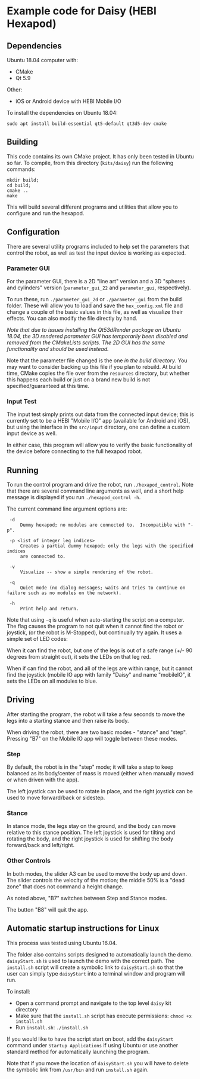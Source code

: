 # Example code for Daisy (HEBI Hexapod) #

## Dependencies ##

Ubuntu 18.04 computer with:
* CMake
* Qt 5.9

Other:
* iOS or Android device with HEBI Mobile I/O

To install the dependencies on Ubuntu 18.04:

```
sudo apt install build-essential qt5-default qt3d5-dev cmake

```

## Building ##

This code contains its own CMake project.  It has only been tested in Ubuntu so
far. To compile, from this directory (`kits/daisy`) run the following commands:

```
mkdir build;
cd build;
cmake ..
make
```

This will build several different programs and utilities that allow you to
configure and run the hexapod.

## Configuration ##

There are several utility programs included to help set the parameters that
control the robot, as well as test the input device is working as expected.

### Parameter GUI ###

For the parameter GUI, there is a 2D "line art" version and a 3D "spheres and
cylinders" version (`parameter_gui_22` and `parameter_gui`, respectively).

To run these, run `./parameter_gui_2d` or `./parameter_gui` from the build
folder.  These will allow you to load and save the `hex_config.xml` file and
change a couple of the basic values in this file, as well as visualize their
effects.  You can also modify the file directly by hand.

_Note that due to issues installing the Qt53dRender package on Ubuntu 18.04, the
3D rendered parameter GUI has temporarily been disabled and removed from the
CMakeLists scripts.  The 2D GUI has the same functionality and should be used
instead._

Note that the parameter file changed is the one _in the build directory_. You
may want to consider backing up this file if you plan to rebuild. At build time,
CMake copies the file over from the `resources` directory, but whether this
happens each build or just on a brand new build is not specified/guaranteed at
this time.

### Input Test ###

The input test simply prints out data from the connected input device; this is
currently set to be a HEBI "Mobile I/O" app (available for Android and iOS), but
using the interface in the `src/input` directory, one can define a custom input
device as well.

In either case, this program will allow you to verify the basic functionality of
the device before connecting to the full hexapod robot.

## Running ##

To run the control program and drive the robot, run `./hexapod_control`. Note
that there are several command line arguments as well, and a short help message
is displayed if you run `./hexapod_control -h`.

The current command line argument options are:

```
 -d
     Dummy hexapod; no modules are connected to.  Incompatible with "-p".

 -p <list of integer leg indices>
     Creates a partial dummy hexapod; only the legs with the specified indices
     are connected to.

 -v
     Visualize -- show a simple rendering of the robot.

 -q
     Quiet mode (no dialog messages; waits and tries to continue on failure such as no modules on the network).

 -h
     Print help and return.
```

Note that using `-q` is useful when auto-starting the script on a computer.  The
flag causes the program to not quit when it cannot find the robot or joystick,
(or the robot is M-Stopped), but continually try again. It uses a simple set of
LED codes:

When it can find the robot, but one of the legs is out of a safe range (+/- 90
degrees from straight out), it sets the LEDs on that leg red.

When if can find the robot, and all of the legs are within range, but it cannot
find the joystick (mobile IO app with family "Daisy" and name "mobileIO", it
sets the LEDs on all modules to blue.

## Driving ##

After starting the program, the robot will take a few seconds to move the legs
into a starting stance and then raise its body.

When driving the robot, there are two basic modes - "stance" and "step".
Pressing "B7" on the Mobile IO app will toggle between these modes.

### Step ###

By default, the robot is in the "step" mode; it will take a step to keep balanced
as its body/center of mass is moved (either when manually moved or when driven
with the app). 

The left joystick can be used to rotate in place, and the right joystick can be
used to move forward/back or sidestep.

### Stance ###

In stance mode, the legs stay on the ground, and the body can move relative to
this stance position.  The left joystick is used for tilting and rotating the
body, and the right joystick is used for shifting the body forward/back and
left/right.

### Other Controls ###

In both modes, the slider A3 can be used to move the body up and down. The
slider controls the velocity of the motion; the middle 50% is a "dead zone" that
does not command a height change.

As noted above, "B7" switches between Step and Stance modes.

The button "B8" will quit the app.

## Automatic startup instructions for Linux

This process was tested using Ubuntu 16.04.

The folder also contains scripts designed to automatically launch the demo.
`daisyStart.sh` is used to launch the demo with the correct path. The
`install.sh` script will create a symbolic link to `daisyStart.sh` so that the
user can simply type `daisyStart` into a terminal window and program will run.

To install:
* Open a command prompt and navigate to the top level `daisy` kit directory
* Make sure that the `install.sh` script has execute permissions: `chmod +x install.sh`
* Run `install.sh`: `./install.sh`

If you would like to have the script start on boot, add the `daisyStart`
command under `Startup Applications` if using Ubuntu or use another standard
method for automatically launching the program.

Note that if you move the location of `daisyStart.sh` you will have to delete
the symbolic link from `/usr/bin` and run `install.sh` again.
